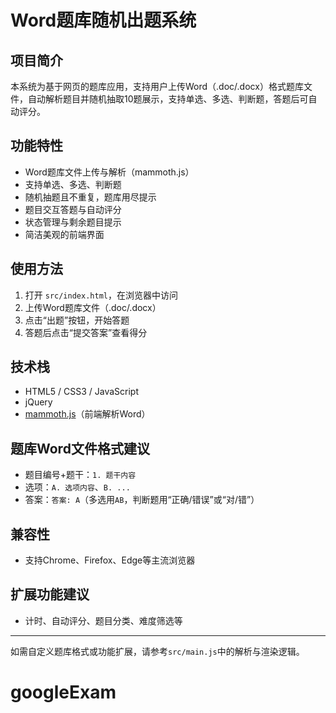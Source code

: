 # Word题库随机出题系统

## 项目简介
本系统为基于网页的题库应用，支持用户上传Word（.doc/.docx）格式题库文件，自动解析题目并随机抽取10题展示，支持单选、多选、判断题，答题后可自动评分。

## 功能特性
- Word题库文件上传与解析（mammoth.js）
- 支持单选、多选、判断题
- 随机抽题且不重复，题库用尽提示
- 题目交互答题与自动评分
- 状态管理与剩余题目提示
- 简洁美观的前端界面

## 使用方法
1. 打开 `src/index.html`，在浏览器中访问
2. 上传Word题库文件（.doc/.docx）
3. 点击“出题”按钮，开始答题
4. 答题后点击“提交答案”查看得分

## 技术栈
- HTML5 / CSS3 / JavaScript
- jQuery
- [mammoth.js](https://github.com/mwilliamson/mammoth.js)（前端解析Word）

## 题库Word文件格式建议
- 题目编号+题干：`1. 题干内容`
- 选项：`A. 选项内容`、`B. ...`
- 答案：`答案: A`（多选用`AB`，判断题用“正确/错误”或“对/错”）

## 兼容性
- 支持Chrome、Firefox、Edge等主流浏览器

## 扩展功能建议
- 计时、自动评分、题目分类、难度筛选等

---
如需自定义题库格式或功能扩展，请参考`src/main.js`中的解析与渲染逻辑。
# googleExam